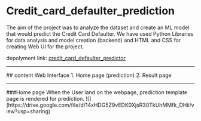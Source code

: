 # Credit_card_defaulter_prediction
The aim of the project was to analyze the dataset and create an ML model that would predict the Credit Card Defaulter. We have used Python Libraries for data analysis and model creation (backend) and HTML and CSS for creating Web UI for the project.

depolyment link: [credit_card_defaulter_predictor](https://web-production-db46.up.railway.app/)
<hr>
##  content
Web Interface
1. Home page (prediction)
2. Result page
<hr>
###Home page
When the User land on the webpage, prediction template page is rendered for prediction.
![](https://drive.google.com/file/d/14xHDG5Z9vEDK0XjsR30TkUhMMfk_DHii/view?usp=sharing)
